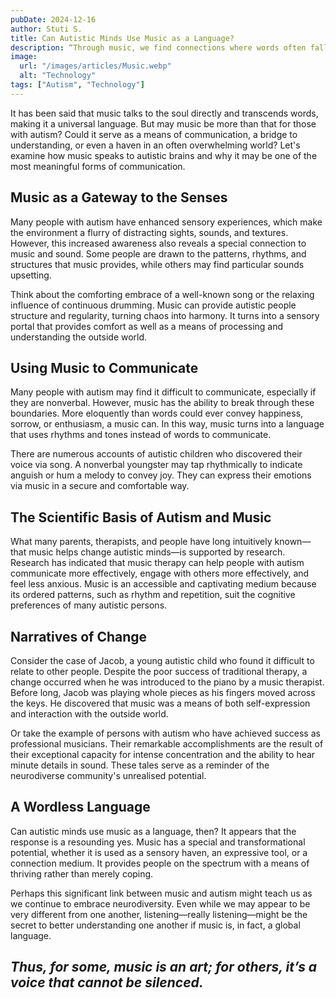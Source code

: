 ```yaml
---
pubDate: 2024-12-16
author: Stuti S.
title: Can Autistic Minds Use Music as a Language?
description: “Through music, we find connections where words often fall silent.”
image:
  url: "/images/articles/Music.webp"
  alt: "Technology"
tags: ["Autism", "Technology"]
---
```


It has been said that music talks to the soul directly and transcends words, making it a universal language. But may music be more than that for those with autism? Could it serve as a means of communication, a bridge to understanding, or even a haven in an often overwhelming world? Let's examine how music speaks to autistic brains and why it may be one of the most meaningful forms of communication.

## Music as a Gateway to the Senses

Many people with autism have enhanced sensory experiences, which make the environment a flurry of distracting sights, sounds, and textures. However, this increased awareness also reveals a special connection to music and sound. Some people are drawn to the patterns, rhythms, and structures that music provides, while others may find particular sounds upsetting.

Think about the comforting embrace of a well-known song or the relaxing influence of continuous drumming. Music can provide autistic people structure and regularity, turning chaos into harmony. It turns into a sensory portal that provides comfort as well as a means of processing and understanding the outside world.

## Using Music to Communicate

Many people with autism may find it difficult to communicate, especially if they are nonverbal. However, music has the ability to break through these boundaries. More eloquently than words could ever convey happiness, sorrow, or enthusiasm, a music can. In this way, music turns into a language that uses rhythms and tones instead of words to communicate.

There are numerous accounts of autistic children who discovered their voice via song. A nonverbal youngster may tap rhythmically to indicate anguish or hum a melody to convey joy. They can express their emotions via music in a secure and comfortable way.

## The Scientific Basis of Autism and Music

What many parents, therapists, and people have long intuitively known—that music helps change autistic minds—is supported by research. Research has indicated that music therapy can help people with autism communicate more effectively, engage with others more effectively, and feel less anxious. Music is an accessible and captivating medium because its ordered patterns, such as rhythm and repetition, suit the cognitive preferences of many autistic persons.

## Narratives of Change

Consider the case of Jacob, a young autistic child who found it difficult to relate to other people. Despite the poor success of traditional therapy, a change occurred when he was introduced to the piano by a music therapist. Before long, Jacob was playing whole pieces as his fingers moved across the keys. He discovered that music was a means of both self-expression and interaction with the outside world.

Or take the example of persons with autism who have achieved success as professional musicians. Their remarkable accomplishments are the result of their exceptional capacity for intense concentration and the ability to hear minute details in sound. These tales serve as a reminder of the neurodiverse community's unrealised potential.

## A Wordless Language

Can autistic minds use music as a language, then? It appears that the response is a resounding yes. Music has a special and transformational potential, whether it is used as a sensory haven, an expressive tool, or a connection medium. It provides people on the spectrum with a means of thriving rather than merely coping.

Perhaps this significant link between music and autism might teach us as we continue to embrace neurodiversity. Even while we may appear to be very different from one another, listening—really listening—might be the secret to better understanding one another if music is, in fact, a global language.

*Thus, for some, music is an art; for others, it’s a voice that cannot be silenced.*
---

